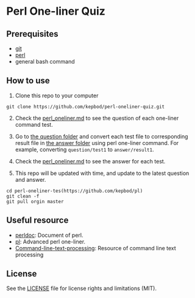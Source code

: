 # Perl One-liner Quiz

## Prerequisites

* [git](https://git-scm.com/)
* [perl](http://perldoc.perl.org/)
* general bash command

## How to use

1. Clone this repo to your computer

```
git clone https://github.com/kepbod/perl-oneliner-quiz.git
```

2. Check the [perl_oneliner.md](https://github.com/kepbod/perl-oneliner-quiz/blob/master/perl_oneliner.md) to see the question of each one-liner command test.

3. Go to [the question folder](https://github.com/kepbod/perl-oneliner-quiz/tree/master/question) and convert each test file to corresponding result file in [the answer folder](https://github.com/kepbod/perl-oneliner-quiz/tree/master/answer) using perl one-liner command. For example, converting `question/test1` to `answer/result1`.

4. Check the [perl_oneliner.md](https://github.com/kepbod/perl-oneliner-quiz/blob/master/perl_oneliner.md) to see the answer for each test.

5. This repo will be updated with time, and update to the latest question and answer.

```
cd perl-oneliner-tes(https://github.com/kepbod/pl)
git clean -f
git pull orgin master
```

## Useful resource

* [perldoc](http://perldoc.perl.org/): Document of perl.
* [pl](https://github.com/kepbod/pl): Advanced perl one-liner.
* [Command-line-text-processing](https://github.com/learnbyexample/Command-line-text-processing): Resource of command line text processing

## License

See the [LICENSE](https://github.com/kepbod/perl-oneliner-quiz/blob/master/LICENSE.txt) file for license rights and limitations (MIT).
